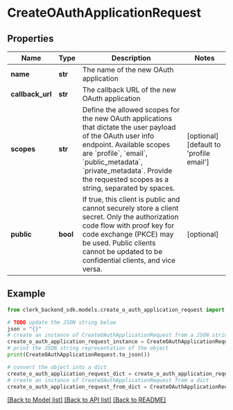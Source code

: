 # CreateOAuthApplicationRequest


## Properties

Name | Type | Description | Notes
------------ | ------------- | ------------- | -------------
**name** | **str** | The name of the new OAuth application | 
**callback_url** | **str** | The callback URL of the new OAuth application | 
**scopes** | **str** | Define the allowed scopes for the new OAuth applications that dictate the user payload of the OAuth user info endpoint. Available scopes are &#x60;profile&#x60;, &#x60;email&#x60;, &#x60;public_metadata&#x60;, &#x60;private_metadata&#x60;. Provide the requested scopes as a string, separated by spaces. | [optional] [default to 'profile email']
**public** | **bool** | If true, this client is public and cannot securely store a client secret. Only the authorization code flow with proof key for code exchange (PKCE) may be used. Public clients cannot be updated to be confidential clients, and vice versa. | [optional] 

## Example

```python
from clerk_backend_sdk.models.create_o_auth_application_request import CreateOAuthApplicationRequest

# TODO update the JSON string below
json = "{}"
# create an instance of CreateOAuthApplicationRequest from a JSON string
create_o_auth_application_request_instance = CreateOAuthApplicationRequest.from_json(json)
# print the JSON string representation of the object
print(CreateOAuthApplicationRequest.to_json())

# convert the object into a dict
create_o_auth_application_request_dict = create_o_auth_application_request_instance.to_dict()
# create an instance of CreateOAuthApplicationRequest from a dict
create_o_auth_application_request_from_dict = CreateOAuthApplicationRequest.from_dict(create_o_auth_application_request_dict)
```
[[Back to Model list]](../README.md#documentation-for-models) [[Back to API list]](../README.md#documentation-for-api-endpoints) [[Back to README]](../README.md)


